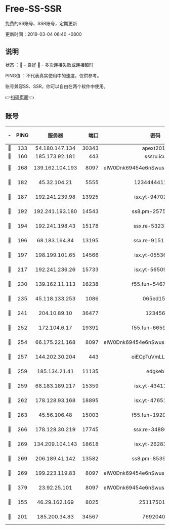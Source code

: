 # Free-SS-SSR

免费的SS账号、SSR账号，定期更新

更新时间：2019-03-04 06:40 +0800

## 说明

状态     ：🙂 - 良好 🙁 - 多次连接失败或连接超时

PING值   ：不代表真实使用中的速度，仅供参考。

账号兼容SS、SSR，你可以自由在两个软件中使用。

👉[扫码页面](https://liesauer.github.io/free-ss-ssr.github.io/)👈

## 账号

|-|PING|服务器|端口|密码|加密方式|区域|
|:----:|:----:|:-----:|-----:|:----:|:----:|:----:|
|🙂|133|54.180.147.134|30343|apext2019|chacha20|KR|
|🙂|160|185.173.92.181|443|sssru.icu|rc4-md5|RU|
|🙂|168|139.162.104.193|8097|eIW0Dnk69454e6nSwuspv9DmS201tQ0D|aes-256-cfb|JP|
|🙂|182|45.32.104.21|5555|1234444411111|aes-256-cfb|SG|
|🙂|187|192.241.239.98|13925|isx.yt-94702728|aes-256-cfb|US|
|🙂|192|192.241.193.180|14543|ss8.pm-25759164|aes-256-cfb|US|
|🙂|194|192.241.198.43|15178|ssx.re-53233906|aes-256-cfb|US|
|🙂|196|68.183.164.84|13195|ssx.re-91511451|aes-256-cfb|US|
|🙂|197|198.199.101.65|14566|isx.yt-05536769|aes-256-cfb|US|
|🙂|217|192.241.236.26|15733|isx.yt-56509000|aes-256-cfb|US|
|🙂|230|139.162.11.113|16238|f55.fun-54673492|aes-256-cfb|SG|
|🙂|235|45.118.133.253|1086|065ed15a|aes-256-cfb|SG|
|🙂|241|204.10.89.10|36477|123456|aes-256-cfb|US|
|🙂|252|172.104.6.17|19391|f55.fun-66594253|aes-256-cfb|US|
|🙂|254|66.175.221.168|8097|eIW0Dnk69454e6nSwuspv9DmS201tQ0D|aes-256-cfb|US|
|🙂|257|144.202.30.204|443|oiECpTuVmLLxk4Ts|aes-256-cfb|US|
|🙂|259|185.134.21.41|11135|edgkeb|aes-256-cfb|GB|
|🙂|259|68.183.189.217|15359|isx.yt-43411617|aes-256-cfb|SG|
|🙂|262|178.128.93.168|18895|isx.yt-47651683|aes-256-cfb|SG|
|🙂|263|45.56.106.48|15003|f55.fun-19202286|aes-256-cfb|US|
|🙂|266|178.128.30.219|17745|ssx.re-34880503|aes-256-cfb|SG|
|🙂|269|134.209.104.143|18618|isx.yt-26283608|aes-256-cfb|SG|
|🙂|269|206.189.41.142|13582|ss8.pm-85391880|aes-256-cfb|SG|
|🙂|269|199.223.119.83|8097|eIW0Dnk69454e6nSwuspv9DmS201tQ0D|aes-256-cfb|US|
|🙂|379|23.92.25.101|8097|eIW0Dnk69454e6nSwuspv9DmS201tQ0D|aes-256-cfb|US|
|🙂|155|46.29.162.169|8025|2511750146|aes-256-cfb|RU|
|🙁|201|185.200.34.83|34567|76920400|aes-256-cfb|US|
